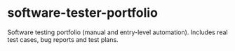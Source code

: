 # software-tester-portfolio
Software testing portfolio (manual and entry-level automation). Includes real test cases, bug reports and test plans.
